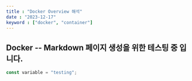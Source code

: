```yaml
---
title : "Docker Overview 해석"
date : "2023-12-17"
keyword : ["docker", "container"]
---
```


## Docker -- Markdown 페이지 생성을 위한 테스팅 중 입니다.

```js
const variable = "testing";
```